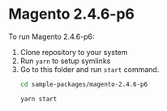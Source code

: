 # Magento 2.4.6-p6

To run Magento 2.4.6-p6:

1. Clone repository to your system
2. Run `yarn` to setup symlinks
3. Go to this folder and run `start` command.
    ```bash
    cd sample-packages/magento-2.4.6-p6

    yarn start
    ```